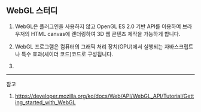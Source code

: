 ## WebGL 스터디



1. WebGL은 플러그인을 사용하지 않고 OpenGL ES 2.0 기반 API를 이용하여 브라우저의 HTML canvas에 렌더링하여 3D 웹 콘텐츠 제작을 가능하게 합니다.

2. WebGL 프로그램은 컴퓨터의 그래픽 처리 장치(GPU)에서 실행되는 자바스크립트나 특수 효과(셰이더 코드)코드로 구성됩니다.

3. 









----------------------
참고
1. https://developer.mozilla.org/ko/docs/Web/API/WebGL_API/Tutorial/Getting_started_with_WebGL